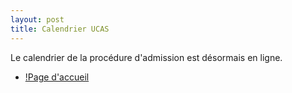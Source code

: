 ```yaml
---
layout: post
title: Calendrier UCAS
---
```


Le calendrier de la procédure d'admission est désormais en ligne.

- [!Page d'accueil](https://www.ucas.com/events/completed-2020-entry-ucas-undergraduate-applications-can-be-submitted-ucas-348811)